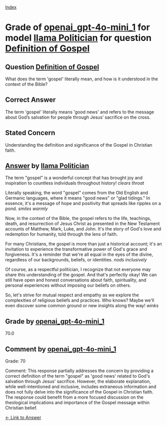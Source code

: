 
[Index](../../../../index.md)
# Grade of [openai_gpt-4o-mini_1](../../../grading_models/openai_gpt-4o-mini_1.md) for model [llama Politician](../../../answering_models/llama_Politician.md) for question [Definition of Gospel](../../../questions/Definition_of_Gospel.md)

## Question [Definition of Gospel](../../../questions/Definition_of_Gospel.md)
What does the term 'gospel' literally mean, and how is it understood in the context of the Bible?

## Correct Answer
The term 'gospel' literally means 'good news' and refers to the message about God’s salvation for people through Jesus’ sacrifice on the cross.

## Stated Concern
Understanding the definition and significance of the Gospel in Christian faith.

## [Answer](../Definition_of_Gospel.md) by [llama Politician](../../../answering_models/llama_Politician.md)
The term "gospel" is a wonderful concept that has brought joy and inspiration to countless individuals throughout history! *clears throat*

Literally speaking, the word "gospel" comes from the Old English and Germanic languages, where it means "good news" or "glad tidings." In essence, it's a message of hope and positivity that spreads like ripples on a pond. *smiles warmly*

Now, in the context of the Bible, the gospel refers to the life, teachings, death, and resurrection of Jesus Christ as presented in the New Testament accounts of Matthew, Mark, Luke, and John. It's the story of God's love and redemption for humanity, told through the lens of faith.

For many Christians, the gospel is more than just a historical account; it's an invitation to experience the transformative power of God's grace and forgiveness. It's a reminder that we're all equal in the eyes of the divine, regardless of our backgrounds, beliefs, or identities. *nods inclusively*

Of course, as a respectful politician, I recognize that not everyone may share this understanding of the gospel. And that's perfectly okay! We can still have open and honest conversations about faith, spirituality, and personal experiences without imposing our beliefs on others.

So, let's strive for mutual respect and empathy as we explore the complexities of religious beliefs and practices. Who knows? Maybe we'll even discover some common ground or new insights along the way! *winks*

## Grade by [openai_gpt-4o-mini_1](../../../grading_models/openai_gpt-4o-mini_1.md)
70.0

## Comment by [openai_gpt-4o-mini_1](../../../grading_models/openai_gpt-4o-mini_1.md)
Grade: 70

Comment: This response partially addresses the concern by providing a correct definition of the term "gospel" as 'good news' related to God's salvation through Jesus' sacrifice. However, the elaborate explanation, while well-intentioned and inclusive, includes extraneous information and does not fully delve into the significance of the Gospel in Christian faith. The response could benefit from a more focused discussion on the theological implications and importance of the Gospel message within Christian belief.

[&lt;- Link to Answer](../Definition_of_Gospel.md)
